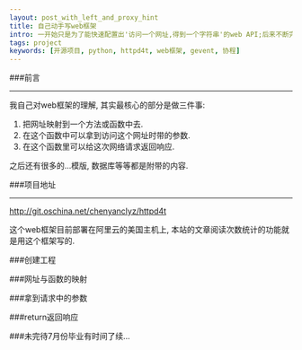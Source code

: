 ```yaml
---
layout: post_with_left_and_proxy_hint
title: 自己动手写web框架
intro: 一开始只是为了能快速配置出'访问一个网址,得到一个字符串'的web API;后来不断完善,慢慢积累出了自己的web框架——支持python2和3.
tags: project
keywords: [开源项目, python, httpd4t, web框架, gevent, 协程]
---
```



###前言

---
我自己对web框架的理解, 其实最核心的部分是做三件事:    

1. 把网址映射到一个方法或函数中去.    
2. 在这个函数中可以拿到访问这个网址时带的参数.    
3. 在这个函数里可以给这次网络请求返回响应.    

之后还有很多的...模版, 数据库等等都是附带的内容.    


###项目地址

---
http://git.oschina.net/chenyanclyz/httpd4t    

这个web框架目前部署在阿里云的美国主机上, 本站的文章阅读次数统计的功能就是用这个框架写的.    


###创建工程


###网址与函数的映射


###拿到请求中的参数


###return返回响应


###未完待7月份毕业有时间了续...
